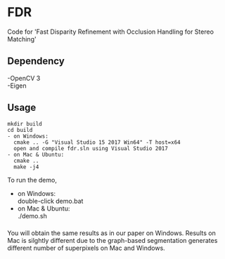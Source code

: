 # FDR
Code for 'Fast Disparity Refinement with Occlusion Handling for Stereo Matching'  
## Dependency
-OpenCV 3  
-Eigen
## Usage
```
mkdir build
cd build
- on Windows:
  cmake .. -G "Visual Studio 15 2017 Win64" -T host=x64
  open and compile fdr.sln using Visual Studio 2017
- on Mac & Ubuntu:
  cmake ..
  make -j4
```
To run the demo,
- on Windows:  
  double-click demo.bat
- on Mac & Ubuntu:  
  ./demo.sh  
### 
You will obtain the same results as in our paper on Windows. Results on Mac is silghtly different due to the graph-based segmentation generates different number of superpixels on Mac and Windows.
